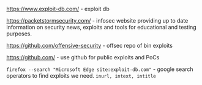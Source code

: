 
https://www.exploit-db.com/ - exploit db

https://packetstormsecurity.com/ - infosec website providing up to date information on security news, exploits and tools for educational and testing purposes.

https://github.com/offensive-security - offsec repo of bin exploits

https://github.com/ - use github for public exploits and PoCs

`firefox --search "Microsoft Edge site:exploit-db.com"` - google search operators to find exploits we need. `inurl, intext, intitle`